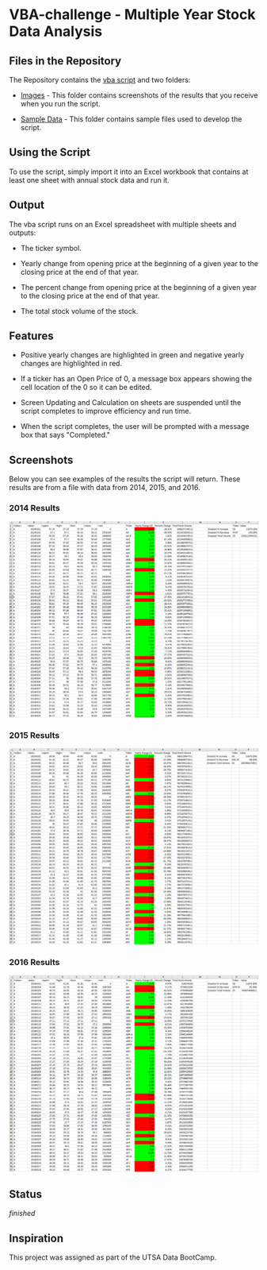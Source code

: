 # VBA-challenge - Multiple Year Stock Data Analysis

## Files in the Repository
The Repository contains the [vba script](./vba-challenge.bas) and two folders:

* [Images](./Images) - This folder contains screenshots of the results that you receive when you run the script.

* [Sample Data](./SampleData) - This folder contains sample files used to develop the script.

## Using the Script
To use the script, simply import it into an Excel workbook that contains at least one sheet with annual stock data and run it.

## Output
The vba script runs on an Excel spreadsheet with multiple sheets and outputs:
 
* The ticker symbol.

* Yearly change from opening price at the beginning of a given year to the closing price at the end of that year. 

* The percent change from opening price at the beginning of a given year to the closing price at the end of that year.

* The total stock volume of the stock.

## Features
  
* Positive yearly changes are highlighted in green and negative yearly changes are highlighted in red. 

* If a ticker has an Open Price of 0, a message box appears showing the cell location of the 0 so it can be edited.

* Screen Updating and Calculation on sheets are suspended until the script completes to improve efficiency and run time. 

* When the script completes, the user will be prompted with a message box that says "Completed."

## Screenshots 
Below you can see examples of the results the script will return. These results are from a file with data from 2014, 2015, and 2016.

### 2014 Results
![2014 Results](Images/2014-Results.png)

### 2015 Results
![2015 Results](Images/2015-Results.png)

### 2016 Results
![2016 Results](Images/2016-Results.png)

## Status
_finished_

## Inspiration
This project was assigned as part of the UTSA Data BootCamp.
 
 